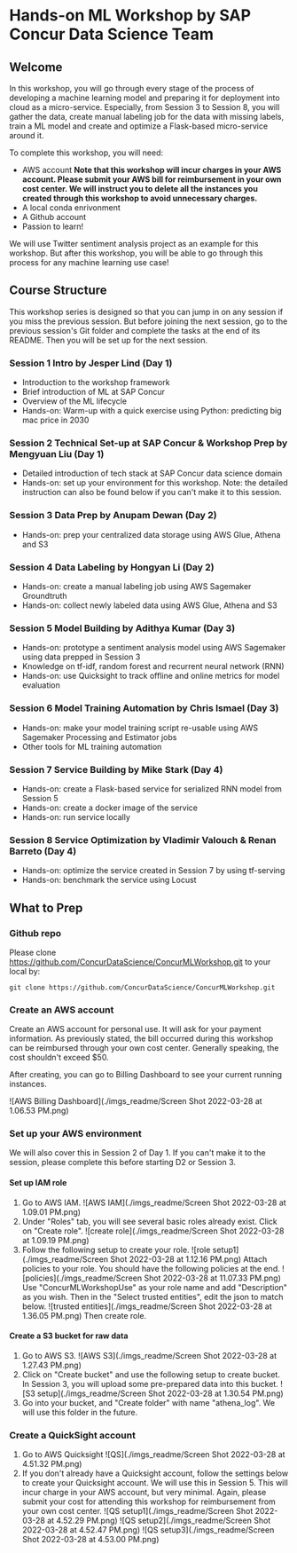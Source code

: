 # Hands-on ML Workshop by SAP Concur Data Science Team

## Welcome

In this workshop, you will go through every stage of the process of developing a machine learning model and preparing it for deployment into cloud as a micro-service. Especially, from Session 3 to Session 8, you will gather the data, create manual labeling job for the data with missing labels, train a ML model and create and optimize a Flask-based micro-service around it.

To complete this workshop, you will need:

- AWS account **Note that this workshop will incur charges in your AWS account. Please submit your AWS bill for reimbursement in your own cost center. We will instruct you to delete all the instances you created through this workshop to avoid unnecessary charges.**
- A local conda enrivonment
- A Github account
- Passion to learn!

We will use Twitter sentiment analysis project as an example for this workshop. But after this workshop, you will be able to go through this process for any machine learning use case!

## Course Structure

This workshop series is designed so that you can jump in on any session if you miss the previous session. But before joining the next session, go to the previous session's Git folder and complete the tasks at the end of its README. Then you will be set up for the next session.

### Session 1 Intro by Jesper Lind (Day 1)

- Introduction to the workshop framework
- Brief introduction of ML at SAP Concur
- Overview of the ML lifecycle
- Hands-on: Warm-up with a quick exercise using Python: predicting big mac price in 2030

### Session 2 Technical Set-up at SAP Concur & Workshop Prep by Mengyuan Liu (Day 1)

- Detailed introduction of tech stack at SAP Concur data science domain
- Hands-on: set up your environment for this workshop. Note: the detailed instruction can also be found below if you can't make it to this session.

### Session 3 Data Prep by Anupam Dewan (Day 2)

- Hands-on: prep your centralized data storage using AWS Glue, Athena and S3

### Session 4 Data Labeling by Hongyan Li (Day 2)

- Hands-on: create a manual labeling job using AWS Sagemaker Groundtruth
- Hands-on: collect newly labeled data using AWS Glue, Athena and S3

### Session 5 Model Building by Adithya Kumar (Day 3)

- Hands-on: prototype a sentiment analysis model using AWS Sagemaker using data prepped in Session 3
- Knowledge on tf-idf, random forest and recurrent neural network (RNN)
- Hands-on: use Quicksight to track offline and online metrics for model evaluation

### Session 6 Model Training Automation by Chris Ismael (Day 3)

- Hands-on: make your model training script re-usable using AWS Sagemaker Processing and Estimator jobs
- Other tools for ML training automation

### Session 7 Service Building by Mike Stark (Day 4)

- Hands-on: create a Flask-based service for serialized RNN model from Session 5
- Hands-on: create a docker image of the service
- Hands-on: run service locally

### Session 8 Service Optimization by Vladimir Valouch & Renan Barreto (Day 4)

- Hands-on: optimize the service created in Session 7 by using tf-serving
- Hands-on: benchmark the service using Locust




## What to Prep

### Github repo

Please clone https://github.com/ConcurDataScience/ConcurMLWorkshop.git to your local by:

`git clone https://github.com/ConcurDataScience/ConcurMLWorkshop.git`

### Create an AWS account

Create an AWS account for personal use. It will ask for your payment information. As previously stated, the bill occurred during this workshop can be reimbursed through your own cost center. Generally speaking, the cost shouldn't exceed $50.  

After creating, you can go to Billing Dashboard to see your current running instances.

![AWS Billing Dashboard](./imgs_readme/Screen Shot 2022-03-28 at 1.06.53 PM.png)

### Set up your AWS environment 
We will also cover this in Session 2 of Day 1. If you can't make it to the session, please complete this before starting D2 or Session 3.

#### Set up IAM role

1. Go to AWS IAM.
![AWS IAM](./imgs_readme/Screen Shot 2022-03-28 at 1.09.01 PM.png)
2. Under "Roles" tab, you will see several basic roles already exist. Click on "Create role".
![create role](./imgs_readme/Screen Shot 2022-03-28 at 1.09.19 PM.png)
3. Follow the following setup to create your role.
![role setup1](./imgs_readme/Screen Shot 2022-03-28 at 1.12.16 PM.png)
Attach policies to your role. You should have the following policies at the end.
![policies](./imgs_readme/Screen Shot 2022-03-28 at 11.07.33 PM.png)
Use "ConcurMLWorkshopUse" as your role name and add "Description" as you wish. Then in the "Select trusted entities", edit the json to match below.
![trusted entities](./imgs_readme/Screen Shot 2022-03-28 at 1.36.05 PM.png)
Then create role.

#### Create a S3 bucket for raw data

1. Go to AWS S3.
![AWS S3](./imgs_readme/Screen Shot 2022-03-28 at 1.27.43 PM.png)
2. Click on "Create bucket" and use the following setup to create bucket. In Session 3, you will upload some pre-prepared data into this bucket.
![S3 setup](./imgs_readme/Screen Shot 2022-03-28 at 1.30.54 PM.png)
3. Go into your bucket, and "Create folder" with name "athena_log". We will use this folder in the future.


### Create a QuickSight account
1. Go to AWS Quicksight
![QS](./imgs_readme/Screen Shot 2022-03-28 at 4.51.32 PM.png)
2. If you don't already have a Quicksight account, follow the settings below to create your Quicksight account. We will use this in Session 5. This will incur charge in your AWS account, but very minimal. Again, please submit your cost for attending this workshop for reimbursement from your own cost center.
![QS setup1](./imgs_readme/Screen Shot 2022-03-28 at 4.52.29 PM.png)
![QS setup2](./imgs_readme/Screen Shot 2022-03-28 at 4.52.47 PM.png)
![QS setup3](./imgs_readme/Screen Shot 2022-03-28 at 4.53.00 PM.png)
